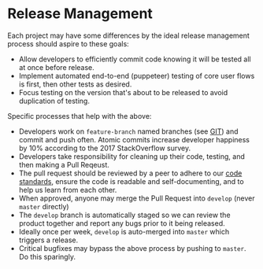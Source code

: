 

# Release Management

Each project may have some differences by the ideal release management process should aspire to these goals:

  * Allow developers to efficiently commit code knowing it will be tested all at once before release.
  * Implement automated end-to-end (puppeteer) testing of core user flows is first, then other tests as desired.
  * Focus testing on the version that's about to be released to avoid duplication of testing.

Specific processes that help with the above:

  * Developers work on `feature-branch` named branches (see [GIT](./engineering/GIT.md)) and commit and push often. Atomic commits increase developer happiness by 10% according to the 2017 StackOverflow survey.
  * Developers take responsibility for cleaning up their code, testing, and then making a Pull Reqeust.
  * The pull request should be reviewed by a peer to adhere to our [code standards](./engineering/CODE_PROJECT_STANDARDS.md), ensure the code is readable and self-documenting, and to help us learn from each other.
  * When approved, anyone may merge the Pull Request into `develop` (never `master` directly)
  * The `develop` branch is automatically staged so we can review the product together and report any bugs prior to it being released.
  * Ideally once per week, `develop` is auto-merged into `master` which triggers a release.
  * Critical bugfixes may bypass the above process by pushing to `master`. Do this sparingly. 
  

